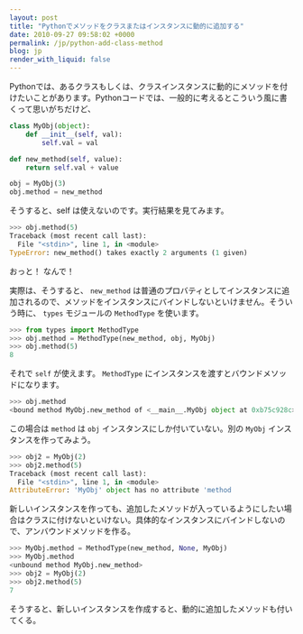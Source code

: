 ```yaml
---
layout: post
title: "Pythonでメソッドをクラスまたはインスタンスに動的に追加する"
date: 2010-09-27 09:58:02 +0000
permalink: /jp/python-add-class-method
blog: jp
render_with_liquid: false
---
```


Pythonでは、あるクラスもしくは、クラスインスタンスに動的にメソッドを付けたいことがあります。Pythonコードでは、一般的に考えるとこういう風に書くって思いがちだけど、

```python
class MyObj(object):
    def __init__(self, val):
        self.val = val

def new_method(self, value):
    return self.val + value

obj = MyObj(3)
obj.method = new_method
```

そうすると、self は使えないのです。実行結果を見てみます。

```python
>>> obj.method(5)
Traceback (most recent call last):
  File "<stdin>", line 1, in <module>
TypeError: new_method() takes exactly 2 arguments (1 given)
```

おっと！ なんで！

実際は、そうすると、 `new_method`
は普通のプロバティとしてインスタンスに追加されるので、メソッドをインスタンスにバインドしないといけません。そういう時に、
`types` モジュールの `MethodType` を使います。

```python
>>> from types import MethodType
>>> obj.method = MethodType(new_method, obj, MyObj)
>>> obj.method(5)
8
```

それで `self` が使えます。 `MethodType` にインスタンスを渡すとバウンドメソッドになります。

```python
>>> obj.method
<bound method MyObj.new_method of <__main__.MyObj object at 0xb75c928c>>
```

この場合は `method` は `obj` インスタンスにしか付いていない。別の `MyObj` インスタンスを作ってみよう。

```python
>>> obj2 = MyObj(2)
>>> obj2.method(5)
Traceback (most recent call last):
  File "<stdin>", line 1, in <module>
AttributeError: 'MyObj' object has no attribute 'method
```

新しいインスタンスを作っても、追加したメソッドが入っているようにしたい場合はクラスに付けないといけない。具体的なインスタンスにバインドしないので、アンバウンドメソッドを作る。

```python
>>> MyObj.method = MethodType(new_method, None, MyObj)
>>> MyObj.method
<unbound method MyObj.new_method>
>>> obj2 = MyObj(2)
>>> obj2.method(5)
7
```

そうすると、新しいインスタンスを作成すると、動的に追加したメソッドも付いてくる。

